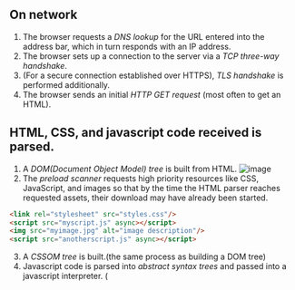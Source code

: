 ## On network
1. The browser requests a *DNS lookup* for the URL entered into the address bar, which in turn responds with an IP address.
2. The browser sets up a connection to the server via a *TCP three-way handshake*.
3. (For a secure connection established over HTTPS), *TLS handshake* is performed additionally.
4. The browser sends an initial *HTTP GET request* (most often to get an HTML).

## HTML, CSS, and javascript code received is parsed.
1. A *DOM(Document Object Model) tree* is built from HTML.
![image](https://user-images.githubusercontent.com/67142421/183269942-7f22e121-8549-4a51-b585-ddd479f10f61.png)
2. The *preload scanner* requests high priority resources like CSS, JavaScript, and images so that by the time the HTML parser reaches requested assets, their download may have already been started.
~~~HTML
<link rel="stylesheet" src="styles.css"/>
<script src="myscript.js" async></script>
<img src="myimage.jpg" alt="image description"/>
<script src="anotherscript.js" async></script>
~~~
3. A *CSSOM tree* is built.(the same process as building a DOM tree)
4. Javascript code is parsed into *abstract syntax trees* and passed into a javascript interpreter. (<script> tags without an async or defer attribute block rendering to prevent showing a webpage without javascript.)
